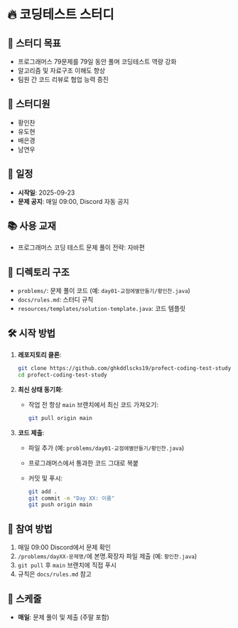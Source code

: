 # 🔥 코딩테스트 스터디

## 🎯 스터디 목표

- 프로그래머스 79문제를 79일 동안 풀며 코딩테스트 역량 강화
- 알고리즘 및 자료구조 이해도 향상
- 팀원 간 코드 리뷰로 협업 능력 증진

## 👥 스터디원

- 황인찬
- 유도현
- 배은경
- 남연우

## 📅 일정

- **시작일**: 2025-09-23
- **문제 공지**: 매일 09:00, Discord 자동 공지

## 📚 사용 교재

- 프로그래머스 코딩 테스트 문제 풀이 전략: 자바편

## 📂 디렉토리 구조

- `problems/`: 문제 풀이 코드 (예: `day01-교점에별만들기/황인찬.java`)
- `docs/rules.md`: 스터디 규칙
- `resources/templates/solution-template.java`: 코드 템플릿

## 🛠️ 시작 방법

1. **레포지토리 클론**:
    
    ```bash
    git clone https://github.com/ghkddlscks19/profect-coding-test-study.git
    cd profect-coding-test-study
    ```
    
2. **최신 상태 동기화**:
    - 작업 전 항상 `main` 브랜치에서 최신 코드 가져오기:
        
        ```bash
        git pull origin main    
        ```
        
3. **코드 제출**:
    - 파일 추가 (예: `problems/day01-교점에별만들기/황인찬.java`)
    - 프로그래머스에서 통과한 코드 그대로 복붙
    - 커밋 및 푸시:
        
        ```bash
        git add .
        git commit -m "Day XX: 이름"
        git push origin main 
        ```

## 🚀 참여 방법

1. 매일 09:00 Discord에서 문제 확인
2. `/problems/dayXX-문제명/`에 본명.확장자 파일 제출 (예: `황인찬.java`)
3. `git pull` 후 `main` 브랜치에 직접 푸시
4. 규칙은 `docs/rules.md` 참고

## 🔄 스케줄

- **매일**: 문제 풀이 및 제출 (주말 포함)
